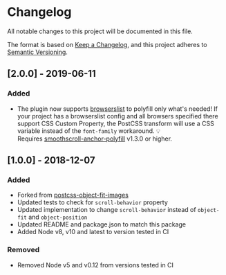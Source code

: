 # Changelog
All notable changes to this project will be documented in this file.

The format is based on [Keep a Changelog](https://keepachangelog.com/en/1.0.0/),
and this project adheres to [Semantic Versioning](https://semver.org/spec/v2.0.0.html).

## [2.0.0] - 2019-06-11

### Added

- The plugin now supports [browserslist](https://github.com/browserslist/browserslist) to polyfill only what's needed! If your project has a browserslist config and all browsers specified there support CSS Custom Property, the PostCSS transform will use a CSS variable instead of the `font-family` workaround. 💡  
Requires [smoothscroll-anchor-polyfill](https://github.com/jonaskuske/smoothscroll-anchor-polyfill) v1.3.0 or higher.

## [1.0.0] - 2018-12-07

### Added
 - Forked from [postcss-object-fit-images](https://github.com/ronik-design/postcss-object-fit-images)
 - Updated tests to check for `scroll-behavior` property
 - Updated implementation to change `scroll-behavior` instead of `object-fit` and `object-position`
 - Updated README and package.json to match this package
 - Added Node v8, v10 and latest to version tested in CI  

 ### Removed
 - Removed Node v5 and v0.12 from versions tested in CI